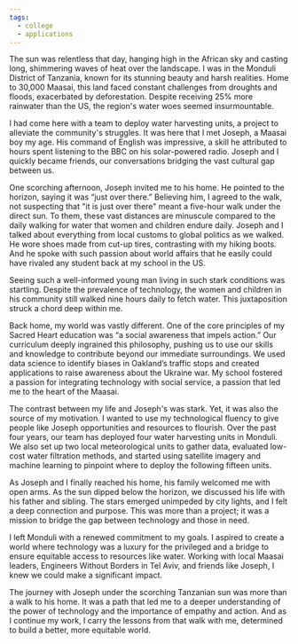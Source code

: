 ```yaml
---
tags:
  - college
  - applications
---
```


The sun was relentless that day, hanging high in the African sky and casting long, shimmering waves of heat over the landscape. I was in the Monduli District of Tanzania, known for its stunning beauty and harsh realities. Home to 30,000 Maasai, this land faced constant challenges from droughts and floods, exacerbated by deforestation. Despite receiving 25% more rainwater than the US, the region's water woes seemed insurmountable.


I had come here with a team to deploy water harvesting units, a project to alleviate the community's struggles. It was here that I met Joseph, a Maasai boy my age. His command of English was impressive, a skill he attributed to hours spent listening to the BBC on his solar-powered radio. Joseph and I quickly became friends, our conversations bridging the vast cultural gap between us.


One scorching afternoon, Joseph invited me to his home. He pointed to the horizon, saying it was “just over there.”  Believing him, I agreed to the walk, not suspecting that "it is just over there" meant a five-hour walk under the direct sun. To them, these vast distances are minuscule compared to the daily walking for water that women and children endure daily. Joseph and I talked about everything from local customs to global politics as we walked. He wore shoes made from cut-up tires, contrasting with my hiking boots. And he spoke with such passion about world affairs that he easily could have rivaled any student back at my school in the US.


Seeing such a well-informed young man living in such stark conditions was startling. Despite the prevalence of technology, the women and children in his community still walked nine hours daily to fetch water. This juxtaposition struck a chord deep within me.


Back home, my world was vastly different. One of the core principles of my Sacred Heart education was “a social awareness that impels action.” Our curriculum deeply ingrained this philosophy, pushing us to use our skills and knowledge to contribute beyond our immediate surroundings. We used data science to identify biases in Oakland’s traffic stops and created applications to raise awareness about the Ukraine war. My school fostered a passion for integrating technology with social service, a passion that led me to the heart of the Maasai.


The contrast between my life and Joseph's was stark. Yet, it was also the source of my motivation. I wanted to use my technological fluency to give people like Joseph opportunities and resources to flourish. Over the past four years, our team has deployed four water harvesting units in Monduli. We also set up two local meteorological units to gather data, evaluated low-cost water filtration methods, and started using satellite imagery and machine learning to pinpoint where to deploy the following fifteen units.


As Joseph and I finally reached his home, his family welcomed me with open arms. As the sun dipped below the horizon, we discussed his life with his father and sibling. The stars emerged unimpeded by city lights, and I felt a deep connection and purpose. This was more than a project; it was a mission to bridge the gap between technology and those in need.


I left Monduli with a renewed commitment to my goals. I aspired to create a world where technology was a luxury for the privileged and a bridge to ensure equitable access to resources like water. Working with local Maasai leaders, Engineers Without Borders in Tel Aviv, and friends like Joseph, I knew we could make a significant impact.


The journey with Joseph under the scorching Tanzanian sun was more than a walk to his home. It was a path that led me to a deeper understanding of the power of technology and the importance of empathy and action. And as I continue my work, I carry the lessons from that walk with me, determined to build a better, more equitable world.
